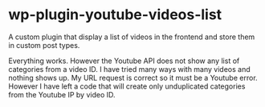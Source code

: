 # wp-plugin-youtube-videos-list
A custom plugin that display a list of videos in the frontend and store them in custom post types.

Everything works. However the Youtube API does not show any list of categories from a video ID. I have tried many ways with many videos and nothing shows up. My URL request is correct so it must be a Youtube error.
However I have left a code that will create only unduplicated categories from the Youtube IP by video ID.

